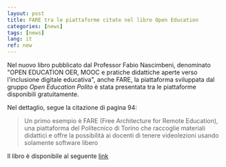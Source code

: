 ```yaml
---
layout: post
title: FARE tra le piattaforme citate nel libro Open Education 
categories: [news]
tags: [news]
lang: it
ref: new
---
```


Nel nuovo libro pubblicato dal Professor Fabio Nascimbeni, denominato "OPEN
EDUCATION OER, MOOC e pratiche didattiche aperte verso l'inclusione digitale
educativa", anche FARE, la piattaforma sviluppata dal gruppo _Open Education
Polito_ è stata presentata tra le piattaforme disponibili gratuitamente.

Nel dettaglio, segue la citazione di pagina 94:

> Un  primo  esempio  è  FARE  (Free Architecture  for  Remote  Education),  una
> piattaforma  del  Politecnico  di Torino che raccoglie materiali didattici
> e offre la possibilità ai docenti di tenere  videolezioni  usando  solamente
> software  libero

Il libro è disponibile al seguente [link](https://www.researchgate.net/publication/340141300_Open_Educational_Resources_in_Italy)
